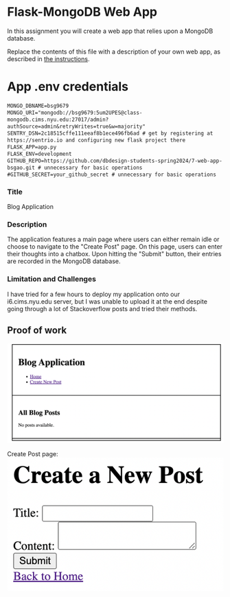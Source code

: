 # Flask-MongoDB Web App

In this assignment you will create a web app that relies upon a MongoDB database.

Replace the contents of this file with a description of your own web app, as described in [the instructions](./instructions.md).

# App .env credentials
```
MONGO_DBNAME=bsg9679
MONGO_URI="mongodb://bsg9679:5um2UPES@class-mongodb.cims.nyu.edu:27017/admin?authSource=admin&retryWrites=true&w=majority"
SENTRY_DSN=2c18515cffe111eeaf8b1ece496fb6ad # get by registering at https://sentrio.io and configuring new flask project there
FLASK_APP=app.py
FLASK_ENV=development
GITHUB_REPO=https://github.com/dbdesign-students-spring2024/7-web-app-bsgao.git # unnecessary for basic operations
#GITHUB_SECRET=your_github_secret # unnecessary for basic operations
```

### Title
Blog Application

### Description

The application features a main page where users can either remain idle or choose to navigate to the "Create Post" page. On this page, users can enter their thoughts into a chatbox. Upon hitting the "Submit" button, their entries are recorded in the MongoDB database.

### Limitation and Challenges

I have tried for a few hours to deploy my application onto our i6.cims.nyu.edu server, but I was unable to upload it at the end despite going through a lot of Stackoverflow posts and tried their methods.

## Proof of work
![Home Page Image](images/Screen%20Shot%202024-04-21%20at%208.35.31%20PM.png)


Create Post page:
![Create Post Image](images/Screen%20Shot%202024-04-21%20at%208.37.53%20PM.png)

